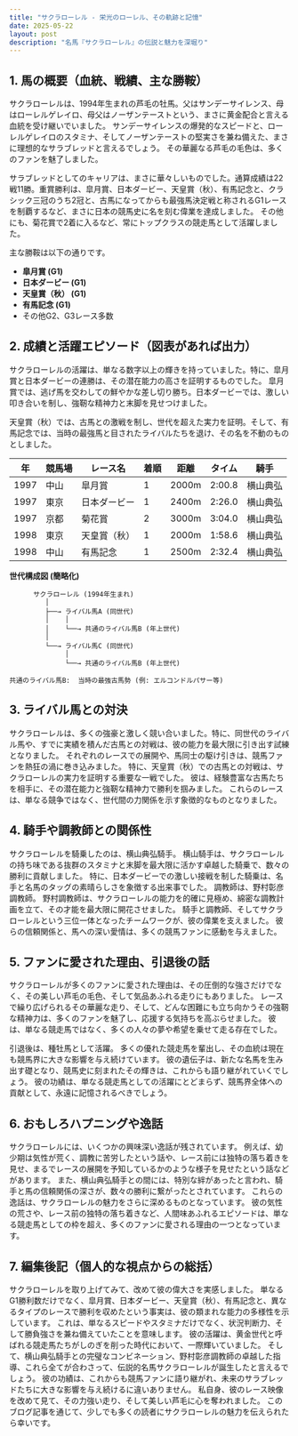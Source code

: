 ```yaml
---
title: "サクラローレル - 栄光のローレル、その軌跡と記憶"
date: 2025-05-22
layout: post
description: "名馬『サクラローレル』の伝説と魅力を深堀り"
---
```


## 1. 馬の概要（血統、戦績、主な勝鞍）

サクラローレルは、1994年生まれの芦毛の牡馬。父はサンデーサイレンス、母はローレルゲレイロ、母父はノーザンテーストという、まさに黄金配合と言える血統を受け継いでいました。  サンデーサイレンスの爆発的なスピードと、ローレルゲレイロのスタミナ、そしてノーザンテーストの堅実さを兼ね備えた、まさに理想的なサラブレッドと言えるでしょう。  その華麗なる芦毛の毛色は、多くのファンを魅了しました。

サラブレッドとしてのキャリアは、まさに華々しいものでした。通算成績は22戦11勝。重賞勝利は、皐月賞、日本ダービー、天皇賞（秋）、有馬記念と、クラシック三冠のうち2冠と、古馬になってからも最強馬決定戦と称されるG1レースを制覇するなど、まさに日本の競馬史に名を刻む偉業を達成しました。  その他にも、菊花賞で2着に入るなど、常にトップクラスの競走馬として活躍しました。

主な勝鞍は以下の通りです。

* **皐月賞 (G1)**
* **日本ダービー (G1)**
* **天皇賞（秋） (G1)**
* **有馬記念 (G1)**
* その他G2、G3レース多数


## 2. 成績と活躍エピソード（図表があれば出力）

サクラローレルの活躍は、単なる数字以上の輝きを持っていました。特に、皐月賞と日本ダービーの連勝は、その潜在能力の高さを証明するものでした。  皐月賞では、逃げ馬を交わしての鮮やかな差し切り勝ち。日本ダービーでは、激しい叩き合いを制し、強靭な精神力と末脚を見せつけました。

天皇賞（秋）では、古馬との激戦を制し、世代を超えた実力を証明。そして、有馬記念では、当時の最強馬と目されたライバルたちを退け、その名を不動のものとしました。

| 年 | 競馬場 | レース名       | 着順 | 距離 | タイム     | 騎手       |
|---|---------|---------------|-------|------|------------|------------|
| 1997 | 中山     | 皐月賞         | 1     | 2000m| 2:00.8     | 横山典弘     |
| 1997 | 東京     | 日本ダービー     | 1     | 2400m| 2:26.0     | 横山典弘     |
| 1997 | 京都     | 菊花賞         | 2     | 3000m| 3:04.0     | 横山典弘     |
| 1998 | 東京     | 天皇賞（秋）   | 1     | 2000m| 1:58.6     | 横山典弘     |
| 1998 | 中山     | 有馬記念       | 1     | 2500m| 2:32.4     | 横山典弘     |


**世代構成図 (簡略化)**

```
      サクラローレル (1994年生まれ)
         │
         ├──→ ライバル馬A (同世代)
         │    │
         │    └──→ 共通のライバル馬B (年上世代)
         │
         └──→ ライバル馬C (同世代)
              │
              └──→ 共通のライバル馬B (年上世代)

共通のライバル馬B:  当時の最強古馬勢 (例: エルコンドルパサー等)
```


## 3. ライバル馬との対決

サクラローレルは、多くの強豪と激しく競い合いました。特に、同世代のライバル馬や、すでに実績を積んだ古馬との対戦は、彼の能力を最大限に引き出す試練となりました。  それぞれのレースでの展開や、馬同士の駆け引きは、競馬ファンを熱狂の渦に巻き込みました。  特に、天皇賞（秋）での古馬との対戦は、サクラローレルの実力を証明する重要な一戦でした。  彼は、経験豊富な古馬たちを相手に、その潜在能力と強靭な精神力で勝利を掴みました。  これらのレースは、単なる競争ではなく、世代間の力関係を示す象徴的なものとなりました。


## 4. 騎手や調教師との関係性

サクラローレルを騎乗したのは、横山典弘騎手。  横山騎手は、サクラローレルの持ち味である抜群のスタミナと末脚を最大限に活かす卓越した騎乗で、数々の勝利に貢献しました。  特に、日本ダービーでの激しい接戦を制した騎乗は、名手と名馬のタッグの素晴らしさを象徴する出来事でした。  調教師は、野村彰彦調教師。  野村調教師は、サクラローレルの能力を的確に見極め、綿密な調教計画を立て、その才能を最大限に開花させました。  騎手と調教師、そしてサクラローレルという三位一体となったチームワークが、彼の偉業を支えました。  彼らの信頼関係と、馬への深い愛情は、多くの競馬ファンに感動を与えました。


## 5. ファンに愛された理由、引退後の話

サクラローレルが多くのファンに愛された理由は、その圧倒的な強さだけでなく、その美しい芦毛の毛色、そして気品あふれる走りにもありました。  レースで繰り広げられるその華麗な走り、そして、どんな困難にも立ち向かうその強靭な精神力は、多くのファンを魅了し、応援する気持ちを高ぶらせました。  彼は、単なる競走馬ではなく、多くの人々の夢や希望を乗せて走る存在でした。

引退後は、種牡馬として活躍。  多くの優れた競走馬を輩出し、その血統は現在も競馬界に大きな影響を与え続けています。  彼の遺伝子は、新たな名馬を生み出す礎となり、競馬史に刻まれたその輝きは、これからも語り継がれていくでしょう。  彼の功績は、単なる競走馬としての活躍にとどまらず、競馬界全体への貢献として、永遠に記憶されるべきでしょう。


## 6. おもしろハプニングや逸話

サクラローレルには、いくつかの興味深い逸話が残されています。  例えば、幼少期は気性が荒く、調教に苦労したという話や、レース前には独特の落ち着きを見せ、まるでレースの展開を予知しているかのような様子を見せたという話などがあります。  また、横山典弘騎手との間には、特別な絆があったと言われ、騎手と馬の信頼関係の深さが、数々の勝利に繋がったとされています。  これらの逸話は、サクラローレルの魅力をさらに深めるものとなっています。  彼の気性の荒さや、レース前の独特の落ち着きなど、人間味あふれるエピソードは、単なる競走馬としての枠を超え、多くのファンに愛される理由の一つとなっています。


## 7. 編集後記（個人的な視点からの総括）

サクラローレルを取り上げてみて、改めて彼の偉大さを実感しました。  単なるG1勝利数だけでなく、皐月賞、日本ダービー、天皇賞（秋）、有馬記念と、異なるタイプのレースで勝利を収めたという事実は、彼の類まれな能力の多様性を示しています。  これは、単なるスピードやスタミナだけでなく、状況判断力、そして勝負強さを兼ね備えていたことを意味します。  彼の活躍は、黄金世代と呼ばれる競走馬たちがしのぎを削った時代において、一際輝いていました。  そして、横山典弘騎手との完璧なコンビネーション、野村彰彦調教師の卓越した指導、これら全てが合わさって、伝説的名馬サクラローレルが誕生したと言えるでしょう。  彼の功績は、これからも競馬ファンに語り継がれ、未来のサラブレッドたちに大きな影響を与え続けるに違いありません。  私自身、彼のレース映像を改めて見て、その力強い走り、そして美しい芦毛に心を奪われました。  このブログ記事を通じて、少しでも多くの読者にサクラローレルの魅力を伝えられたら幸いです。
